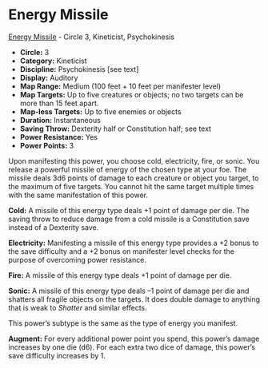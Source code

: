 # Energy Missile

[Energy Missile](/Psionics/E/EnergyMissile.md) - Circle 3, Kineticist, Psychokinesis

- **Circle:** 3
- **Category:** Kineticist
- **Discipline:** Psychokinesis [see text]
- **Display:** Auditory
- **Map Range:** Medium (100 feet + 10 feet per manifester level)
- **Map Targets:** Up to five creatures or objects; no two targets can be more than 15 feet apart.
- **Map-less Targets:** Up to five enemies or objects
- **Duration:** Instantaneous
- **Saving Throw:** Dexterity half or Constitution half; see text
- **Power Resistance:** Yes
- **Power Points:** 3

Upon manifesting this power, you choose cold, electricity, fire, or sonic. You release a powerful missile of energy of the chosen type at your foe. The missile deals 3d6 points of damage to each creature or object you target, to the maximum of five targets. You cannot hit the same target multiple times with the same manifestation of this power.

**Cold:** A missile of this energy type deals +1 point of damage per die. The saving throw to reduce damage from a cold missile is a Constitution save instead of a Dexterity save.

**Electricity:** Manifesting a missile of this energy type provides a +2 bonus to the save difficulty and a +2 bonus on manifester level checks for the purpose of overcoming power resistance.

**Fire:** A missile of this energy type deals +1 point of damage per die.

**Sonic:** A missile of this energy type deals –1 point of damage per die and shatters all fragile objects on the targets. It does double damage to anything that is weak to *Shatter* and similar effects.

This power’s subtype is the same as the type of energy you manifest. 

**Augment:** For every additional power point you spend, this power’s damage increases by one die (d6). For each extra two dice of damage, this power’s save difficulty increases by 1.
